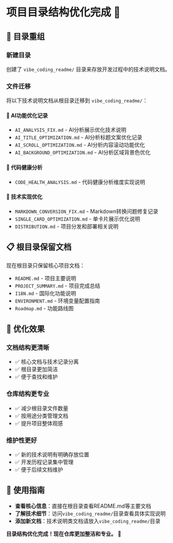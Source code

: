 # 项目目录结构优化完成 🎯

## 📁 **目录重组**

### **新建目录**
创建了 `vibe_coding_readme/` 目录来存放开发过程中的技术说明文档。

### **文件迁移**
将以下技术说明文档从根目录迁移到 `vibe_coding_readme/`：

#### 🤖 AI功能优化记录
- `AI_ANALYSIS_FIX.md` - AI分析展示优化技术说明
- `AI_TITLE_OPTIMIZATION.md` - AI分析标题文案优化记录  
- `AI_SCROLL_OPTIMIZATION.md` - AI分析内容滚动功能优化
- `AI_BACKGROUND_OPTIMIZATION.md` - AI分析区域背景色优化

#### 🏥 代码健康分析
- `CODE_HEALTH_ANALYSIS.md` - 代码健康分析维度实现说明

#### 🔧 技术实现优化
- `MARKDOWN_CONVERSION_FIX.md` - Markdown转换问题修复记录
- `SINGLE_CARD_OPTIMIZATION.md` - 单卡片展示优化说明
- `DISTRIBUTION.md` - 项目分发和部署相关说明

## 📋 **根目录保留文档**

现在根目录只保留核心项目文档：
- `README.md` - 项目主要说明
- `PROJECT_SUMMARY.md` - 项目完成总结
- `I18N.md` - 国际化功能说明
- `ENVIRONMENT.md` - 环境变量配置指南
- `Roadmap.md` - 功能路线图

## 🎯 **优化效果**

### **文档结构更清晰**
- ✅ 核心文档与技术记录分离
- ✅ 根目录更加简洁
- ✅ 便于查找和维护

### **仓库结构更专业**
- ✅ 减少根目录文件数量
- ✅ 按用途分类管理文档
- ✅ 提升项目整体观感

### **维护性更好**
- ✅ 新的技术说明有明确存放位置
- ✅ 开发历程记录集中管理
- ✅ 便于后续文档维护

## 📝 **使用指南**

- **查看核心信息**：直接在根目录查看README.md等主要文档
- **了解技术细节**：访问`vibe_coding_readme/`目录查看具体实现说明
- **添加新文档**：技术说明类文档请放入`vibe_coding_readme/`目录

**目录结构优化完成！现在仓库更加整洁和专业。** 🚀
